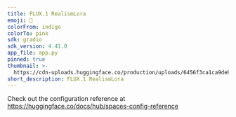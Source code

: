 ```yaml
---
title: FLUX.1 RealismLora
emoji: 🎀
colorFrom: indigo
colorTo: pink
sdk: gradio
sdk_version: 4.41.0
app_file: app.py
pinned: true
thumbnail: >-
  https://cdn-uploads.huggingface.co/production/uploads/6456f3ca1ca9debab0554f8b/vGOpoUVNqTnTA_P3GU35r.webp
short_description: FLUX.1 RealismLora
---
```


Check out the configuration reference at https://huggingface.co/docs/hub/spaces-config-reference